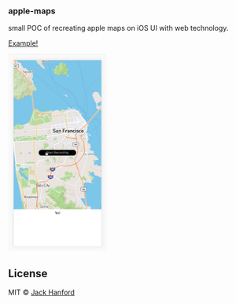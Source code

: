 ### apple-maps

small POC of recreating apple maps on iOS UI with web technology.

<a href='https://out-kbaqskyckj.now.sh/index'>Example!</a>

<img src="https://github.com/hanford/apple-maps/blob/master/example.gif" alt="preview" width="200" height="400" />

## License

MIT © [Jack Hanford](http://jackhanford.com)
